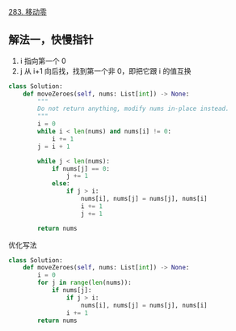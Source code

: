 [283. 移动零](https://leetcode-cn.com/problems/move-zeroes/)

## 解法一，快慢指针

1. i 指向第一个 0
2. j 从 i+1 向后找，找到第一个非 0，即把它跟 i 的值互换

```py
class Solution:
    def moveZeroes(self, nums: List[int]) -> None:
        """
        Do not return anything, modify nums in-place instead.
        """
        i = 0
        while i < len(nums) and nums[i] != 0:
            i += 1
        j = i + 1

        while j < len(nums):
            if nums[j] == 0:
                j += 1
            else:
                if j > i:
                    nums[i], nums[j] = nums[j], nums[i]
                    i += 1
                    j += 1

        return nums
```

优化写法

```py
class Solution:
    def moveZeroes(self, nums: List[int]) -> None:
        i = 0
        for j in range(len(nums)):
            if nums[j]:
                if j > i:
                    nums[i], nums[j] = nums[j], nums[i]
                i += 1
        return nums
```
